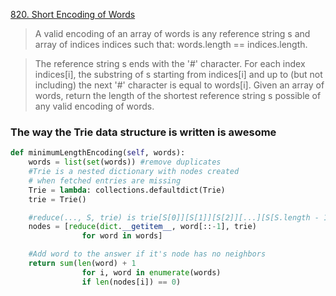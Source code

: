 [820. Short Encoding of Words](https://leetcode.com/problems/short-encoding-of-words)

> A valid encoding of an array of words is any reference string s and array of indices indices such that:
> words.length == indices.length.

> The reference string s ends with the '#' character.
> For each index indices[i], the substring of s starting from indices[i] and up to (but not including) the next '#' character is equal to words[i].
> Given an array of words, return the length of the shortest reference string s possible of any valid encoding of words.

### The way the Trie data structure is written is awesome

```python
def minimumLengthEncoding(self, words):
    words = list(set(words)) #remove duplicates
    #Trie is a nested dictionary with nodes created
    # when fetched entries are missing
    Trie = lambda: collections.defaultdict(Trie)
    trie = Trie()

    #reduce(..., S, trie) is trie[S[0]][S[1]][S[2]][...][S[S.length - 1]]
    nodes = [reduce(dict.__getitem__, word[::-1], trie)
                for word in words]

    #Add word to the answer if it's node has no neighbors
    return sum(len(word) + 1
                for i, word in enumerate(words)
                if len(nodes[i]) == 0)
```